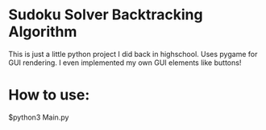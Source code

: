 # Sudoku Solver Backtracking Algorithm

This is just a little python project I did back in highschool.
Uses pygame for GUI rendering.
I even implemented my own GUI elements like buttons!

# How to use:
  $python3 Main.py
